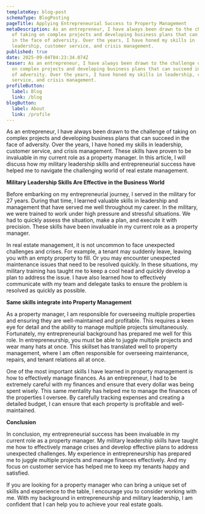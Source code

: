 ```yaml
---
templateKey: blog-post
schemaType: BlogPosting
pageTitle: Applying Entrepreneurial Success to Property Management
metaDescription: As an entrepreneur, I have always been drawn to the challenge
  of taking on complex projects and developing business plans that can succeed
  in the face of adversity. Over the years, I have honed my skills in
  leadership, customer service, and crisis management.
published: true
date: 2025-09-04T04:23:34.074Z
teaser: As an entrepreneur, I have always been drawn to the challenge of taking
  on complex projects and developing business plans that can succeed in the face
  of adversity. Over the years, I have honed my skills in leadership, customer
  service, and crisis management.
profileButton:
  label: Blog
  link: /blog
blogButton:
  label: About
  link: /profile
---
```

As an entrepreneur, I have always been drawn to the challenge of taking on complex projects and developing business plans that can succeed in the face of adversity. Over the years, I have honed my skills in leadership, customer service, and crisis management. These skills have proven to be invaluable in my current role as a property manager. In this article, I will discuss how my military leadership skills and entrepreneurial success have helped me to navigate the challenging world of real estate management.

**Military Leadership Skills Are Effective in the Business World**

Before embarking on my entrepreneurial journey, I served in the military for 27 years. During that time, I learned valuable skills in leadership and management that have served me well throughout my career. In the military, we were trained to work under high pressure and stressful situations. We had to quickly assess the situation, make a plan, and execute it with precision. These skills have been invaluable in my current role as a property manager.

In real estate management, it is not uncommon to face unexpected challenges and crises. For example, a tenant may suddenly leave, leaving you with an empty property to fill. Or you may encounter unexpected maintenance issues that need to be resolved quickly. In these situations, my military training has taught me to keep a cool head and quickly develop a plan to address the issue. I have also learned how to effectively communicate with my team and delegate tasks to ensure the problem is resolved as quickly as possible.

**Same skills integrate into Property Management**

As a property manager, I am responsible for overseeing multiple properties and ensuring they are well-maintained and profitable. This requires a keen eye for detail and the ability to manage multiple projects simultaneously. Fortunately, my entrepreneurial background has prepared me well for this role. In entrepreneurship, you must be able to juggle multiple projects and wear many hats at once. This skillset has translated well to property management, where I am often responsible for overseeing maintenance, repairs, and tenant relations all at once.

One of the most important skills I have learned in property management is how to effectively manage finances. As an entrepreneur, I had to be extremely careful with my finances and ensure that every dollar was being spent wisely. This same mentality has helped me to manage the finances of the properties I oversee. By carefully tracking expenses and creating a detailed budget, I can ensure that each property is profitable and well-maintained.

**Conclusion**

In conclusion, my entrepreneurial success has been invaluable in my current role as a property manager. My military leadership skills have taught me how to effectively manage crises and develop effective plans to address unexpected challenges. My experience in entrepreneurship has prepared me to juggle multiple projects and manage finances effectively. And my focus on customer service has helped me to keep my tenants happy and satisfied.

If you are looking for a property manager who can bring a unique set of skills and experience to the table, I encourage you to consider working with me. With my background in entrepreneurship and military leadership, I am confident that I can help you to achieve your real estate goals.